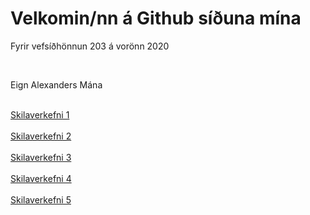 <html>
    <head>
            <link rel="stylesheet" href="efnisyfirlit/efnisyfirlit.css.css">
    </head>
    <body>
        <h1>Velkomin/nn á Github síðuna mína</h1>
        <p>Fyrir vefsíðhönnun 203 á vorönn 2020</p>
            <br>
            <p>Eign Alexanders Mána</p>
            <br>
                <a href="https://github.com/Alexander-Mani/verkefni1">Skilaverkefni 1</a>
            <br>
            <br>
                <a href="https://alexander-mani.github.io/2020-Vor/recipes/index.html">Skilaverkefni 2</a>
            <br>
            <br>
               <a href="https://alexander-mani.github.io/2020-Vor/verkefni%203/recipes/index.html">Skilaverkefni 3</a>
            <br>
            <br>
               <a href="https://alexander-mani.github.io/2020-Vor/verkefni4/recipes/forsida.html">Skilaverkefni 4</a>
            <br>
            <br>
               <a href="https://alexander-mani.github.io/2020-Vor/verkefni5/recipes/forsida.html">Skilaverkefni 5</a>
        
   </body>
</html>



